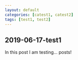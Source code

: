 ```yaml
---
layout: default
categories: [catest1, catest2]
tags: [test1, test2]
---
```


## 2019-06-17-test1

In this post I am testing... posts!
